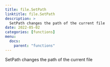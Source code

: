 ```yaml
---
title: file.SetPath
linktitle: file.SetPath
description: >
  SetPath changes the path of the current file
date: 2022-05-02
categories: [functions]
menu:
  docs:
    parent: "functions"
---
```


SetPath changes the path of the current file

